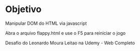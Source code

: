 <h1>Objetivo</h1>
<p>Manipular DOM do HTML via javascript</p>
<p>Abra o arquivo flappy.html e use o F5 para reiniciar o jogo</p>
<p>Desafio do Leonardo Moura Leitao na Udemy - Web Completo</p>
